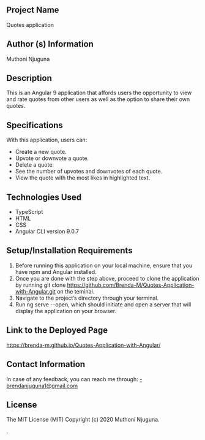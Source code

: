 ## Project Name
Quotes application

## Author (s) Information
Muthoni Njuguna

## Description
This is an Angular 9 application that affords users the opportunity to view and rate quotes from other users as well as the option to share their own quotes.

## Specifications
With this application, users can:
  - Create a new quote.
  - Upvote or downvote a quote.
  - Delete a quote.
  - See the number of upvotes and downvotes of each quote.
  - View the quote with the most likes in highlighted text.
## Technologies Used

  - TypeScript
  - HTML
  - CSS
  - Angular CLI version 9.0.7

## Setup/Installation Requirements

  1. Before running this application on your local machine, ensure that you have npm and Angular installed.
  2. Once you are done with the step above, proceed to clone the application by running git clone https://github.com/Brenda-M/Quotes-Application-with-Angular.git on the teminal. 
  3. Navigate to the project’s directory through your terminal. 
  4. Run ng serve --open, which should initiate and open a server that will display the application on your browser.

## Link to the Deployed Page

https://brenda-m.github.io/Quotes-Application-with-Angular/

## Contact Information

In case of any feedback, you can reach me through:
  -brendanjuguna1@gmail.com

## License

The MIT License (MIT)
Copyright (c) 2020 Muthoni Njuguna.




.

